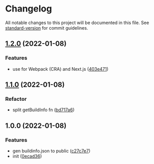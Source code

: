 # Changelog

All notable changes to this project will be documented in this file. See [standard-version](https://github.com/conventional-changelog/standard-version) for commit guidelines.

## [1.2.0](https://github.com/SolidZORO/gen-buildinfo-webpack-plugin/compare/v1.1.0...v1.2.0) (2022-01-08)


### Features

* use for Webpack (CRA) and Next.js ([403e471](https://github.com/SolidZORO/gen-buildinfo-webpack-plugin/commit/403e47164eb6f0e781ae5c6dd305932d96b5a3aa))

## [1.1.0](https://github.com/SolidZORO/gen-buildinfo-webpack-plugin/compare/v1.0.0...v1.1.0) (2022-01-08)


### Refactor

* split getBuildInfo fn ([bd717a6](https://github.com/SolidZORO/gen-buildinfo-webpack-plugin/commit/bd717a6469e9a4faa1564c3520316d7def7ae7ff))

## 1.0.0 (2022-01-08)


### Features

* gen buildinfo.json to public ([c27c7e7](https://github.com/SolidZORO/gen-buildinfo-webpack-plugin/commit/c27c7e779fd9dc277c54623ba3e9f18f73669c3e))
* init ([0ecad36](https://github.com/SolidZORO/gen-buildinfo-webpack-plugin/commit/0ecad36eb257d4b8e94be1989083c80998e76af4))
